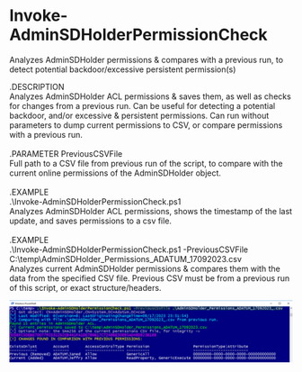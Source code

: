# Invoke-AdminSDHolderPermissionCheck
Analyzes AdminSDHolder permissions &amp; compares with a previous run, to detect potential backdoor/excessive persistent permission(s)

.DESCRIPTION<br>
Analyzes AdminSDHolder ACL permissions & saves them, as well as checks for changes from a previous run. 
Can be useful for detecting a potential backdoor, and/or excessive & persistent permissions.
Can run without parameters to dump current permissions to CSV, or compare permissions with a previous run.
<br><br>
.PARAMETER PreviousCSVFile<br>
Full path to a CSV file from previous run of the script, to compare with the current online permissions of the AdminSDHolder object.
<br><br>
.EXAMPLE<br>
.\Invoke-AdminSDHolderPermissionCheck.ps1<br>
Analyzes AdminSDHolder ACL permissions, shows the timestamp of the last update, and saves permissions to a csv file.
<br><br>
.EXAMPLE<br>
.\Invoke-AdminSDHolderPermissionCheck.ps1 -PreviousCSVFile C:\temp\AdminSDHolder_Permissions_ADATUM_17092023.csv<br>
Analyzes current AdminSDHolder permissions & compares them with the data from the specified CSV file. Previous CSV must be from a previous run of this script, or exact structure/headers.

![Sample run of the script](comparing_permissions_screenshot.png)
